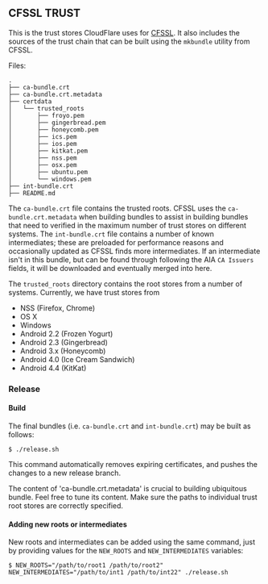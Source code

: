 ## CFSSL TRUST

This is the trust stores CloudFlare uses for
[CFSSL](https://github.com/cloudflare/cfssl). It also includes the
sources of the trust chain that can be built using the `mkbundle`
utility from CFSSL.

Files:

```
.
├── ca-bundle.crt
├── ca-bundle.crt.metadata
├── certdata
│   └── trusted_roots
│       ├── froyo.pem
│       ├── gingerbread.pem
│       ├── honeycomb.pem
│       ├── ics.pem
│       ├── ios.pem
│       ├── kitkat.pem
│       ├── nss.pem
│       ├── osx.pem
│       ├── ubuntu.pem
│       └── windows.pem
├── int-bundle.crt
├── README.md
```

The `ca-bundle.crt` file contains the trusted roots. CFSSL uses the
`ca-bundle.crt.metadata` when building bundles to assist in building
bundles that need to verified in the maximum number of trust stores
on different systems. The `int-bundle.crt` file contains a number of
known intermediates; these are preloaded for performance reasons and
occasionally updated as CFSSL finds more intermediates. If an intermediate
isn't in this bundle, but can be found through following the AIA `CA
Issuers` fields, it will be downloaded and eventually merged into here.

The `trusted_roots` directory contains the root stores from a number of
systems. Currently, we have trust stores from

* NSS (Firefox, Chrome)
* OS X
* Windows
* Android 2.2 (Frozen Yogurt)
* Android 2.3 (Gingerbread)
* Android 3.x (Honeycomb)
* Android 4.0 (Ice Cream Sandwich)
* Android 4.4 (KitKat)

### Release

#### Build

The final bundles (i.e. `ca-bundle.crt` and `int-bundle.crt`) may be
built as follows:

```
$ ./release.sh
```

This command automatically removes expiring certificates, and pushes the
changes to a new release branch.

The content of 'ca-bundle.crt.metadata' is crucial to building
ubiquitous bundle. Feel free to tune its content. Make sure the paths to
individual trust root stores are correctly specified.

#### Adding new roots or intermediates

New roots and intermediates can be added using the same command, just by
providing values for the `NEW_ROOTS` and `NEW_INTERMEDIATES` variables:

```
$ NEW_ROOTS="/path/to/root1 /path/to/root2" NEW_INTERMEDIATES="/path/to/int1 /path/to/int22" ./release.sh
```
